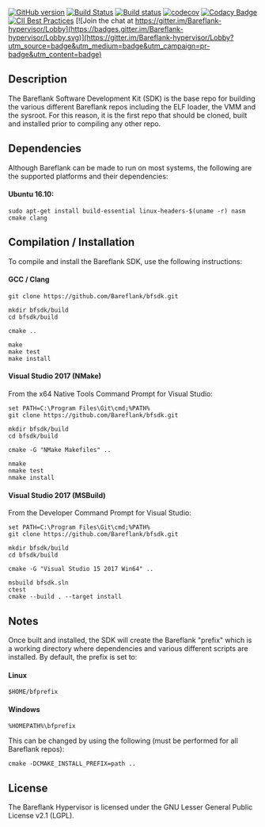 [![GitHub version](https://badge.fury.io/gh/Bareflank%2Fbfsdk.svg)](https://badge.fury.io/gh/Bareflank%2Fbfsdk)
[![Build Status](https://travis-ci.org/Bareflank/bfsdk.svg?branch=master)](https://travis-ci.org/Bareflank/bfsdk)
[![Build status](https://ci.appveyor.com/api/projects/status/c00xbj5bdrsdt1m3?svg=true)](https://ci.appveyor.com/project/rianquinn/bfsdk)
[![codecov](https://codecov.io/gh/Bareflank/bfsdk/branch/master/graph/badge.svg)](https://codecov.io/gh/Bareflank/bfsdk)
[![Codacy Badge](https://api.codacy.com/project/badge/Grade/d21cad7f7fd54ceb969c970f952f0e3d)](https://www.codacy.com/app/rianquinn/bfsdk?utm_source=github.com&amp;utm_medium=referral&amp;utm_content=Bareflank/bfsdk&amp;utm_campaign=Badge_Grade)
[![CII Best Practices](https://bestpractices.coreinfrastructure.org/projects/325/badge)](https://bestpractices.coreinfrastructure.org/projects/325)
[![Join the chat at https://gitter.im/Bareflank-hypervisor/Lobby](https://badges.gitter.im/Bareflank-hypervisor/Lobby.svg)](https://gitter.im/Bareflank-hypervisor/Lobby?utm_source=badge&utm_medium=badge&utm_campaign=pr-badge&utm_content=badge)

## Description

The Bareflank Software Development Kit (SDK) is the base repo for building the
various different Bareflank repos including the ELF loader, the VMM and the
sysroot. For this reason, it is the first repo that should be cloned, built and
installed prior to compiling any other repo.

## Dependencies

Although Bareflank can be made to run on most systems, the following are the
supported platforms and their dependencies:

#### Ubuntu 16.10:
```
sudo apt-get install build-essential linux-headers-$(uname -r) nasm cmake clang
```

## Compilation / Installation

To compile and install the Bareflank SDK, use the following instructions:

#### GCC / Clang
```
git clone https://github.com/Bareflank/bfsdk.git

mkdir bfsdk/build
cd bfsdk/build

cmake ..

make
make test
make install
```

#### Visual Studio 2017 (NMake)

From the x64 Native Tools Command Prompt for Visual Studio:
```
set PATH=C:\Program Files\Git\cmd;%PATH%
git clone https://github.com/Bareflank/bfsdk.git

mkdir bfsdk/build
cd bfsdk/build

cmake -G "NMake Makefiles" ..

nmake
nmake test
nmake install
```

#### Visual Studio 2017 (MSBuild)

From the Developer Command Prompt for Visual Studio:
```
set PATH=C:\Program Files\Git\cmd;%PATH%
git clone https://github.com/Bareflank/bfsdk.git

mkdir bfsdk/build
cd bfsdk/build

cmake -G "Visual Studio 15 2017 Win64" ..

msbuild bfsdk.sln
ctest
cmake --build . --target install
```

## Notes

Once built and installed, the SDK will create the Bareflank "prefix" which is a
working directory where dependencies and various different scripts are
installed. By default, the prefix is set to:

#### Linux
```
$HOME/bfprefix
```

#### Windows
```
%HOMEPATH%\bfprefix
```

This can be changed by using the following (must be performed for all Bareflank
repos):

```
cmake -DCMAKE_INSTALL_PREFIX=path ..
```

## License

The Bareflank Hypervisor is licensed under the GNU Lesser General Public License
v2.1 (LGPL).
